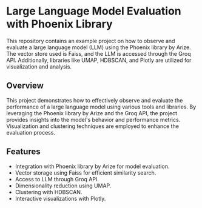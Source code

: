 # Large Language Model Evaluation with Phoenix Library

This repository contains an example project on how to observe and evaluate a large language model (LLM) using the Phoenix library by Arize. The vector store used is Faiss, and the LLM is accessed through the Groq API. Additionally, libraries like UMAP, HDBSCAN, and Plotly are utilized for visualization and analysis.

## Overview

This project demonstrates how to effectively observe and evaluate the performance of a large language model using various tools and libraries. By leveraging the Phoenix library by Arize and the Groq API, the project provides insights into the model's behavior and performance metrics. Visualization and clustering techniques are employed to enhance the evaluation process.

## Features

- Integration with Phoenix library by Arize for model evaluation.
- Vector storage using Faiss for efficient similarity search.
- Access to LLM through Groq API.
- Dimensionality reduction using UMAP.
- Clustering with HDBSCAN.
- Interactive visualizations with Plotly.

